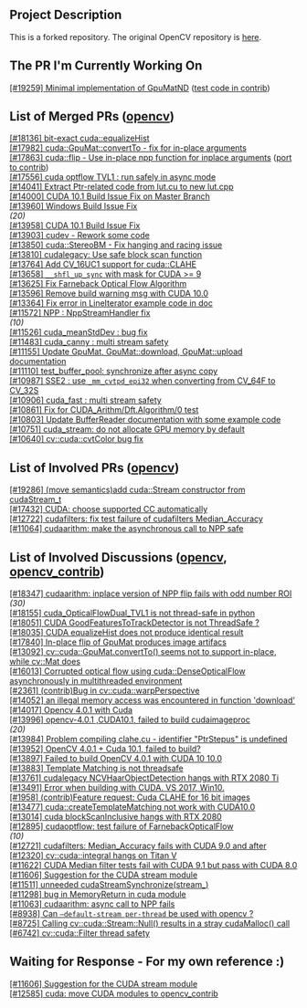## Project Description
This is a forked repository. The original OpenCV repository is [here](https://github.com/opencv/opencv.git).

## The PR I'm Currently Working On

[[#19259] Minimal implementation of GpuMatND](https://github.com/opencv/opencv/pull/19259) ([test code in contrib](https://github.com/opencv/opencv_contrib/pull/2805))

## List of Merged PRs ([opencv](https://github.com/opencv/opencv/pulls?utf8=%E2%9C%93&q=author%3Anglee))

[[#18136] bit-exact cuda::equalizeHist](https://github.com/opencv/opencv/pull/18136)  
[[#17982] cuda::GpuMat::convertTo - fix for in-place arguments](https://github.com/opencv/opencv/pull/17982)  
[[#17863] cuda::flip - Use in-place npp function for inplace arguments](https://github.com/opencv/opencv/pull/17863) ([port to contrib](https://github.com/opencv/opencv_contrib/pull/2612))  
[[#17556] cuda optflow TVL1 : run safely in async mode](https://github.com/opencv/opencv/pull/17556)  
[[#14041] Extract Ptr-related code from lut.cu to new lut.cpp](https://github.com/opencv/opencv/pull/14041)  
[[#14000] CUDA 10.1 Build Issue Fix on Master Branch](https://github.com/opencv/opencv/pull/14000)  
[[#13960] Windows Build Issue Fix](https://github.com/opencv/opencv/pull/13960)  
_(20)_  
[[#13958] CUDA 10.1 Build Issue Fix](https://github.com/opencv/opencv/pull/13958)  
[[#13903] cudev - Rework some code](https://github.com/opencv/opencv/pull/13903)  
[[#13850] cuda::StereoBM - Fix hanging and racing issue](https://github.com/opencv/opencv/pull/13850)  
[[#13810] cudalegacy: Use safe block scan function](https://github.com/opencv/opencv/pull/13810)  
[[#13764] Add CV_16UC1 support for cuda::CLAHE](https://github.com/opencv/opencv/pull/13764)  
[[#13658] `__shfl_up_sync` with mask for CUDA >= 9](https://github.com/opencv/opencv/pull/13658)  
[[#13625] Fix Farneback Optical Flow Algorithm](https://github.com/opencv/opencv/pull/13625)  
[[#13596] Remove build warning msg with CUDA 10.0](https://github.com/opencv/opencv/pull/13596)  
[[#13364] Fix error in LineIterator example code in doc](https://github.com/opencv/opencv/pull/13364)  
[[#11572] NPP : NppStreamHandler fix](https://github.com/opencv/opencv/pull/11572)  
_(10)_  
[[#11526] cuda_meanStdDev : bug fix](https://github.com/opencv/opencv/pull/11526)  
[[#11483] cuda_canny : multi stream safety](https://github.com/opencv/opencv/pull/11483)  
[[#11155] Update GpuMat, GpuMat::download, GpuMat::upload documentation](https://github.com/opencv/opencv/pull/11155)  
[[#11110] test_buffer_pool: synchronize after async copy](https://github.com/opencv/opencv/pull/11110)  
[[#10987] SSE2 : use `_mm_cvtpd_epi32` when converting from CV_64F to CV_32S](https://github.com/opencv/opencv/pull/10987)  
[[#10906] cuda_fast : multi stream safety](https://github.com/opencv/opencv/pull/10906)  
[[#10861] Fix for CUDA_Arithm/Dft.Algorithm/0 test](https://github.com/opencv/opencv/pull/10861)  
[[#10803] Update BufferReader documentation with some example code](https://github.com/opencv/opencv/pull/10803)  
[[#10751] cuda_stream: do not allocate GPU memory by default](https://github.com/opencv/opencv/pull/10751)  
[[#10640] cv::cuda::cvtColor bug fix](https://github.com/opencv/opencv/pull/10640)  

## List of Involved PRs ([opencv](https://github.com/opencv/opencv/pulls?q=is%3Apr+involves%3Anglee+-author%3Anglee))

[[#19286] (move semantics)add cuda::Stream constructor from cudaStream_t](https://github.com/opencv/opencv/pull/19286#discussion_r561625069)  
[[#17432] CUDA: choose supported CC automatically](https://github.com/opencv/opencv/pull/17432)  
[[#12722] cudafilters: fix test failure of cudafilters Median_Accuracy](https://github.com/opencv/opencv/pull/12722)  
[[#11064] cudaarithm: make the asynchronous call to NPP safe](https://github.com/opencv/opencv/pull/11064)

## List of Involved Discussions ([opencv](https://github.com/opencv/opencv/issues?utf8=%E2%9C%93&q=involves:nglee+is:issue), [opencv_contrib](https://github.com/opencv/opencv_contrib/issues?utf8=%E2%9C%93&q=involves:nglee+is:issue))

[[#18347] cudaarithm: inplace version of NPP flip fails with odd number ROI](https://github.com/opencv/opencv/issues/18347)  
_(30)_  
[[#18155] cuda_OpticalFlowDual_TVL1 is not thread-safe in python](https://github.com/opencv/opencv/issues/18155)  
[[#18051] CUDA GoodFeaturesToTrackDetector is not ThreadSafe ?](https://github.com/opencv/opencv/issues/18051)  
[[#18035] CUDA equalizeHist does not produce identical result](https://github.com/opencv/opencv/issues/18035)  
[[#17840] In-place flip of GpuMat produces image artifacs](https://github.com/opencv/opencv/issues/17840)  
[[#13092] cv::cuda::GpuMat.convertTo() seems not to support in-place, while cv::Mat does](https://github.com/opencv/opencv/issues/13092)  
[[#16013] Corrupted optical flow using cuda::DenseOpticalFlow asynchronously in multithreaded environment](https://github.com/opencv/opencv/issues/16013)  
[[#2361] (contrib)Bug in cv::cuda::warpPerspective](https://github.com/opencv/opencv_contrib/issues/2361)  
[[#14052] an illegal memory access was encountered in function 'download'](https://github.com/opencv/opencv/issues/14052)  
[[#14017] Opencv 4.0.1 with Cuda](https://github.com/opencv/opencv/issues/14017)  
[[#13996] opencv-4.0.1 ,CUDA10.1, failed to build cudaimageproc](https://github.com/opencv/opencv/issues/13996)  
_(20)_  
[[#13984] Problem compiling clahe.cu - identifier "PtrStepus" is undefined](https://github.com/opencv/opencv/issues/13984)  
[[#13952] OpenCV 4.0.1 + Cuda 10.1, failed to build?](https://github.com/opencv/opencv/issues/13952)  
[[#13897] Failed to build OpenCV 4.0.1 with CUDA 10 10.0](https://github.com/opencv/opencv/issues/13897)  
[[#13883] Template Matching is not threadsafe](https://github.com/opencv/opencv/issues/13883)  
[[#13761] cudalegacy NCVHaarObjectDetection hangs with RTX 2080 Ti](https://github.com/opencv/opencv/issues/13761)  
[[#13491] Error when building with CUDA. VS 2017, Win10.](https://github.com/opencv/opencv/issues/13491)  
[[#1958] (contrib)Feature request: Cuda CLAHE for 16 bit images](https://github.com/opencv/opencv_contrib/issues/1958)  
[[#13477] cuda::createTemplateMatching not work with CUDA10.0](https://github.com/opencv/opencv/issues/13477)  
[[#13014] cuda blockScanInclusive hangs with RTX 2080](https://github.com/opencv/opencv/issues/13014)  
[[#12895] cudaoptflow: test failure of FarnebackOpticalFlow](https://github.com/opencv/opencv/issues/12895)  
_(10)_  
[[#12721] cudafilters: Median_Accuracy fails with CUDA 9.0 and after](https://github.com/opencv/opencv/issues/12721)  
[[#12320] cv::cuda::integral hangs on Titan V](https://github.com/opencv/opencv/issues/12320)  
[[#11622] CUDA Median filter tests fail with CUDA 9.1 but pass with CUDA 8.0](https://github.com/opencv/opencv/issues/11622)  
[[#11606] Suggestion for the CUDA stream module](https://github.com/opencv/opencv/issues/11606)  
[[#11511] unneeded cudaStreamSynchronize(stream_)](https://github.com/opencv/opencv/issues/11511)  
[[#11298] bug in MemoryReturn in cuda module](https://github.com/opencv/opencv/issues/11298)  
[[#11063] cudaarithm: async call to NPP fails](https://github.com/opencv/opencv/issues/11063)  
[[#8938] Can `–default-stream per-thread` be used with opencv ?](https://github.com/opencv/opencv/issues/8938)  
[[#8725] Calling cv::cuda::Stream::Null() results in a stray cudaMalloc() call](https://github.com/opencv/opencv/issues/8725)  
[[#6742] cv::cuda::Filter thread safety](https://github.com/opencv/opencv/issues/6742)  

## Waiting for Response - For my own reference :)
[[#11606] Suggestion for the CUDA stream module](https://github.com/opencv/opencv/issues/11606)  
[[#12585] cuda: move CUDA modules to opencv_contrib](https://github.com/opencv/opencv/pull/12585)  

